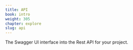 ```yaml
---
title: API
book: intro
weight: 305
chapter: explore
slug: api
---
```

The Swagger UI interface into the Rest API for your project.